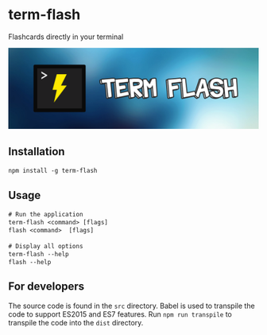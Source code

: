 # term-flash
Flashcards directly in your terminal

![](logo.png)

## Installation
```shell
npm install -g term-flash
```

## Usage
```shell
# Run the application
term-flash <command> [flags]
flash <command>  [flags]

# Display all options
term-flash --help
flash --help
```

## For developers
The source code is found in the `src` directory. Babel is used to transpile the code to support ES2015 and ES7 features. Run `npm run transpile` to transpile the code into the `dist` directory.
